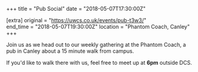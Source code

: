 +++
title = "Pub Social"
date = "2018-05-07T17:30:00Z"

[extra]
original = "https://uwcs.co.uk/events/pub-t3w3/"    
end_time = "2018-05-07T19:30:00Z"
location = "Phantom Coach, Canley"
+++

Join us as we head out to our weekly gathering at the Phantom Coach, a pub in Canley about a 15 minute walk from campus.

  

If you'd like to walk there with us, feel free to meet up at **6pm** outside DCS.

